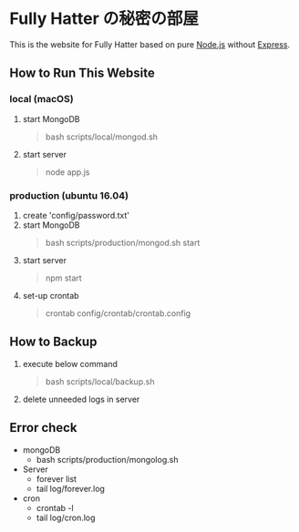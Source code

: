 
# Fully Hatter の秘密の部屋
This is the website for Fully Hatter based on pure [Node.js](https://nodejs.org) without [Express](https://expressjs.com/).

## How to Run This Website
### local (macOS)
1. start MongoDB
    > bash scripts/local/mongod.sh
1. start server
    > node app.js

### production (ubuntu 16.04)
1. create 'config/password.txt'  
1. start MongoDB
    > bash scripts/production/mongod.sh start
1. start server
    > npm start
1. set-up crontab
    > crontab config/crontab/crontab.config

## How to Backup
1. execute below command
    > bash scripts/local/backup.sh
1. delete unneeded logs in server

## Error check
- mongoDB
    - bash scripts/production/mongolog.sh
- Server
    - forever list
    - tail log/forever.log
- cron
    - crontab -l
    - tail log/cron.log

